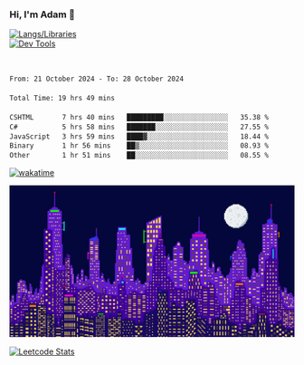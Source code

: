 ### Hi, I'm Adam 👋

[![Langs/Libraries](https://skillicons.dev/icons?i=cs,dotnet,js,css,html,sass,ts,jquery,bootstrap)](https://skillicons.dev)
<br/>
[![Dev Tools](https://skillicons.dev/icons?i=git,github,githubactions,visualstudio)](https://skillicons.dev)

<br/>

<!--START_SECTION:waka-->

```txt
From: 21 October 2024 - To: 28 October 2024

Total Time: 19 hrs 49 mins

CSHTML       7 hrs 40 mins   █████████░░░░░░░░░░░░░░░░   35.38 %
C#           5 hrs 58 mins   ███████░░░░░░░░░░░░░░░░░░   27.55 %
JavaScript   3 hrs 59 mins   ████▓░░░░░░░░░░░░░░░░░░░░   18.44 %
Binary       1 hr 56 mins    ██▒░░░░░░░░░░░░░░░░░░░░░░   08.93 %
Other        1 hr 51 mins    ██░░░░░░░░░░░░░░░░░░░░░░░   08.55 %
```

<!--END_SECTION:waka-->

[![wakatime](https://wakatime.com/badge/user/2234bda2-efd3-47c5-8724-79108edfe9aa.svg)](https://wakatime.com/@2234bda2-efd3-47c5-8724-79108edfe9aa)

![Pixelated city at night](./media/city.gif)

[![Leetcode Stats](https://leetcard.jacoblin.cool/cadamsmith?theme=nord)](https://leetcode.com/cadamsmith)
